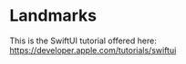 # Landmarks
This is the SwiftUI tutorial offered here: https://developer.apple.com/tutorials/swiftui
